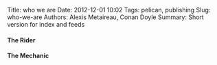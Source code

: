 Title: who we are
Date: 2012-12-01 10:02
Tags: pelican, publishing
Slug: who-we-are
Authors: Alexis Metaireau, Conan Doyle
Summary: Short version for index and feeds

#### The Rider

#### The Mechanic
